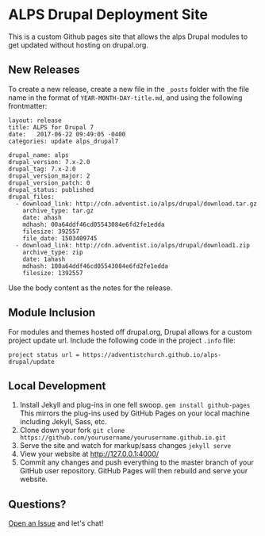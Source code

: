
# ALPS Drupal Deployment Site

This is a custom Github pages site that allows the alps Drupal modules to get updated without hosting on drupal.org.


## New Releases ##
To create a new release, create a new file in the `_posts` folder with the file name in the format of `YEAR-MONTH-DAY-title.md`, and using the following frontmatter:

```
layout: release
title: ALPS for Drupal 7
date:   2017-06-22 09:49:05 -0400
categories: update alps_drupal7

drupal_name: alps
drupal_version: 7.x-2.0
drupal_tag: 7.x-2.0
drupal_version_major: 2
drupal_version_patch: 0
drupal_status: published
drupal_files:
  - download_link: http://cdn.adventist.io/alps/drupal/download.tar.gz
    archive_type: tar.gz
    date: ahash
    mdhash: 00a64ddf46cd05543084e6fd2fe1edda
    filesize: 392557
    file_date: 1503409745
  - download_link: http://cdn.adventist.io/alps/drupal/download1.zip
    archive_type: zip
    date: 1ahash
    mdhash: 100a64ddf46cd05543084e6fd2fe1edda
    filesize: 1392557
```
Use the body content as the notes for the release.

## Module Inclusion

For modules and themes hosted off drupal.org, Drupal allows for a custom project update url. Include the following code in the project `.info` file:
```
project status url = https://adventistchurch.github.io/alps-drupal/update
```

## Local Development

1. Install Jekyll and plug-ins in one fell swoop. `gem install github-pages` This mirrors the plug-ins used by GitHub Pages on your local machine including Jekyll, Sass, etc.
2. Clone down your fork `git clone https://github.com/yourusername/yourusername.github.io.git`
3. Serve the site and watch for markup/sass changes `jekyll serve`
4. View your website at http://127.0.0.1:4000/
5. Commit any changes and push everything to the master branch of your GitHub user repository. GitHub Pages will then rebuild and serve your website.

## Questions?

[Open an Issue](https://github.com/barryclark/jekyll-now/issues/new) and let's chat!


